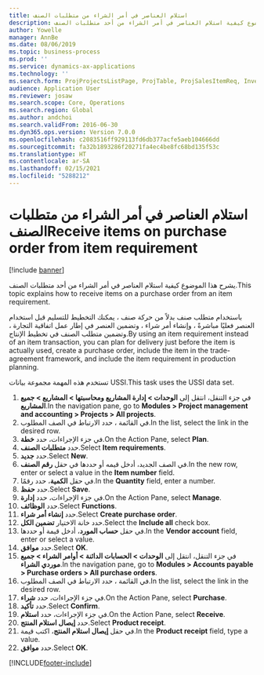 ```yaml
---
title: استلام العناصر في أمر الشراء من متطلبات الصنف
description: يشرح هذا الموضوع كيفية استلام العناصر في أمر الشراء من أحد متطلبات الصنف.
author: Yowelle
manager: AnnBe
ms.date: 08/06/2019
ms.topic: business-process
ms.prod: ''
ms.service: dynamics-ax-applications
ms.technology: ''
ms.search.form: ProjProjectsListPage, ProjTable, ProjSalesItemReq, InventItemIdLookupSimple, PurchCreateFromSalesOrder, VendAccountItemLookup, PurchTable, PurchEditLines
audience: Application User
ms.reviewer: josaw
ms.search.scope: Core, Operations
ms.search.region: Global
ms.author: andchoi
ms.search.validFrom: 2016-06-30
ms.dyn365.ops.version: Version 7.0.0
ms.openlocfilehash: c2083516ff929113fd6db377acfe5aeb104666dd
ms.sourcegitcommit: fa32b1893286f20271fa4ec4be8fc68bd135f53c
ms.translationtype: HT
ms.contentlocale: ar-SA
ms.lasthandoff: 02/15/2021
ms.locfileid: "5288212"
---
```

# <a name="receive-items-on-purchase-order-from-item-requirement"></a><span data-ttu-id="08c84-103">استلام العناصر في أمر الشراء من متطلبات الصنف</span><span class="sxs-lookup"><span data-stu-id="08c84-103">Receive items on purchase order from item requirement</span></span>

[!include [banner](../../includes/banner.md)]

<span data-ttu-id="08c84-104">يشرح هذا الموضوع كيفية استلام العناصر في أمر الشراء من أحد متطلبات الصنف.</span><span class="sxs-lookup"><span data-stu-id="08c84-104">This topic explains how to receive items on a purchase order from an item requirement.</span></span>

<span data-ttu-id="08c84-105">باستخدام متطلب صنف بدلاً من حركة صنف ، يمكنك التخطيط للتسليم قبل استخدام العنصر فعليًا مباشرةً ، وإنشاء أمر شراء ، وتضمين العنصر في إطار عمل اتفاقية التجارة ، وتضمين متطلب الصنف في تخطيط الإنتاج.</span><span class="sxs-lookup"><span data-stu-id="08c84-105">By using an item requirement instead of an item transaction, you can plan for delivery just before the item is actually used, create a purchase order, include the item in the trade-agreement framework, and include the item requirement in production planning.</span></span> 

<span data-ttu-id="08c84-106">تستخدم هذه المهمة مجموعة بيانات USSI.</span><span class="sxs-lookup"><span data-stu-id="08c84-106">This task uses the USSI data set.</span></span>

1. <span data-ttu-id="08c84-107">في جزء التنقل، انتقل إلى **الوحدات > إدارة المشاريع ومحاسبتها > المشاريع > جميع المشاريع**.</span><span class="sxs-lookup"><span data-stu-id="08c84-107">In the navigation pane, go to **Modules > Project management and accounting > Projects > All projects**.</span></span>
2. <span data-ttu-id="08c84-108">في القائمة ، حدد الارتباط في الصف المطلوب.</span><span class="sxs-lookup"><span data-stu-id="08c84-108">In the list, select the link in the desired row.</span></span>
3. <span data-ttu-id="08c84-109">في جزء الإجراءات، حدد **خطة**.</span><span class="sxs-lookup"><span data-stu-id="08c84-109">On the Action Pane, select **Plan**.</span></span>
4. <span data-ttu-id="08c84-110">حدد **متطلبات الصنف**.</span><span class="sxs-lookup"><span data-stu-id="08c84-110">Select **Item requirements**.</span></span>
5. <span data-ttu-id="08c84-111">حدد **جديد**.</span><span class="sxs-lookup"><span data-stu-id="08c84-111">Select **New**.</span></span>
6. <span data-ttu-id="08c84-112">في الصف الجديد، أدخل قيمه أو حددها في حقل **رقم الصنف**.</span><span class="sxs-lookup"><span data-stu-id="08c84-112">In the new row, enter or select a value in the **Item number** field.</span></span>
7. <span data-ttu-id="08c84-113">في حقل **الكمية**، حدد رقمًا.</span><span class="sxs-lookup"><span data-stu-id="08c84-113">In the **Quantity** field, enter a number.</span></span>
8. <span data-ttu-id="08c84-114">حدد **حفظ**.</span><span class="sxs-lookup"><span data-stu-id="08c84-114">Select **Save**.</span></span>
9. <span data-ttu-id="08c84-115">في جزء الإجراءات، حدد **إدارة**.</span><span class="sxs-lookup"><span data-stu-id="08c84-115">On the Action Pane, select **Manage**.</span></span>
10. <span data-ttu-id="08c84-116">حدد **الوظائف**.</span><span class="sxs-lookup"><span data-stu-id="08c84-116">Select **Functions**.</span></span>
11. <span data-ttu-id="08c84-117">حدد **إنشاء أمر شراء**.</span><span class="sxs-lookup"><span data-stu-id="08c84-117">Select **Create purchase order**.</span></span>
12. <span data-ttu-id="08c84-118">حدد خانة الاختيار **تضمين الكل**.</span><span class="sxs-lookup"><span data-stu-id="08c84-118">Select the **Include all** check box.</span></span>
13. <span data-ttu-id="08c84-119">في حقل **حساب المورد**، أدخل قيمة أو حددها.</span><span class="sxs-lookup"><span data-stu-id="08c84-119">In the **Vendor account** field, enter or select a value.</span></span>
14. <span data-ttu-id="08c84-120">حدد **موافق**.</span><span class="sxs-lookup"><span data-stu-id="08c84-120">Select **OK**.</span></span>
15. <span data-ttu-id="08c84-121">في جزء التنقل، انتقل إلى **الوحدات > الحسابات الدائنة > أوامر الشراء > جميع موردي الشراء**.</span><span class="sxs-lookup"><span data-stu-id="08c84-121">In the navigation pane, go to **Modules > Accounts payable > Purchase orders > All purchase orders**.</span></span>
16. <span data-ttu-id="08c84-122">في القائمة ، حدد الارتباط في الصف المطلوب.</span><span class="sxs-lookup"><span data-stu-id="08c84-122">In the list, select the link in the desired row.</span></span>
17. <span data-ttu-id="08c84-123">في جزء الإجراءات، حدد **شراء**.</span><span class="sxs-lookup"><span data-stu-id="08c84-123">On the Action Pane, select **Purchase**.</span></span>
18. <span data-ttu-id="08c84-124">حدد **تأكيد**.</span><span class="sxs-lookup"><span data-stu-id="08c84-124">Select **Confirm**.</span></span>
19. <span data-ttu-id="08c84-125">في جزء الإجراءات، حدد **استلام**.</span><span class="sxs-lookup"><span data-stu-id="08c84-125">On the Action Pane, select **Receive**.</span></span>
20. <span data-ttu-id="08c84-126">حدد **إيصال استلام المنتج**.</span><span class="sxs-lookup"><span data-stu-id="08c84-126">Select **Product receipt**.</span></span>
21. <span data-ttu-id="08c84-127">في حقل **إيصال استلام المنتج**، اكتب قيمة.</span><span class="sxs-lookup"><span data-stu-id="08c84-127">In the **Product receipt** field, type a value.</span></span>
22. <span data-ttu-id="08c84-128">حدد **موافق**.</span><span class="sxs-lookup"><span data-stu-id="08c84-128">Select **OK**.</span></span>



[!INCLUDE[footer-include](../../includes/footer-banner.md)]